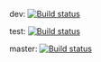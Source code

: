 dev: [![Build status](https://build.appcenter.ms/v0.1/apps/4e79bce2-60f5-4b60-96ea-4c515c81c715/branches/dev/badge)](https://appcenter.ms)

test: [![Build status](https://build.appcenter.ms/v0.1/apps/0f159fc3-7537-4423-9e4c-347ff3ec2c29/branches/test/badge)](https://appcenter.ms)

master: [![Build status](https://build.appcenter.ms/v0.1/apps/0f159fc3-7537-4423-9e4c-347ff3ec2c29/branches/master/badge)](https://appcenter.ms)
